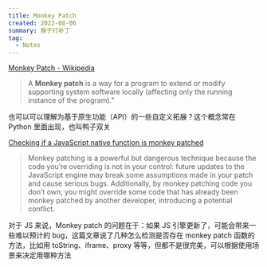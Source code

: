 ```yaml
---
title: Monkey Patch
created: 2022-08-06
summary: 猴子打补丁
tag:
  - Notes
---
```


[Monkey Patch - Wikipedia](https://en.wikipedia.org/wiki/Monkey%20patch)

> A **Monkey patch** is a way for a program to extend or modify supporting system software locally (affecting only the running instance of the program)."

也可以可以理解为基于原生功能（API）的一些自定义拓展？这个概念常在 Python 里面出现，也叫鸭子双关

[Checking if a JavaScript native function is monkey patched](https://mmazzarolo.com/blog/2022-07-30-checking-if-a-javascript-native-function-was-monkey-patched/)

> Monkey patching is a powerful but dangerous technique because the code you’re overriding is not in your control: future updates to the JavaScript engine may break some assumptions made in your patch and cause serious bugs.
> Additionally, by monkey patching code you don’t own, you might override some code that has already been monkey patched by another developer, introducing a potential conflict.

对于 JS 来说，Monkey patch 的问题在于：如果 JS 引擎更新了，可能会带来一些难以预计的 bug，这篇文章说了几种怎么检测是否存在 monkey patch 函数的方法，比如用 toString、iframe、proxy 等等，但都不是很完美，可以根据使用场景来决定用哪种方法
